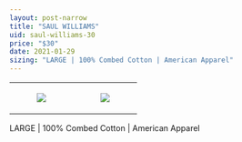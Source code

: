 ```yaml
---
layout: post-narrow
title: "SAUL WILLIAMS"
uid: saul-williams-30
price: "$30"
date: 2021-01-29
sizing: "LARGE | 100% Combed Cotton | American Apparel"
---
```




<table style="width:100%;"><tr><td style="vertical-align:top;">
      <figure class="tmblr-full" data-orig-height="2048" data-orig-width="1365" data-orig-src="https://concertshirts.netlify.app/shirts/0559/0559-01.jpg"><img src="https://64.media.tumblr.com/78fa9d94ffa902d0602c0c178bcd2280/d43cc58145333723-67/s540x810/84ba319d7714add0ca5bc41c8382503be208982c.jpg" data-orig-height="2048" data-orig-width="1365" data-orig-src="https://concertshirts.netlify.app/shirts/0559/0559-01.jpg"/></figure></td>
    <td style="vertical-align:top;">
      <figure class="tmblr-full" data-orig-height="2048" data-orig-width="1365" data-orig-src="https://concertshirts.netlify.app/shirts/0559/0559-02.jpg"><img src="https://64.media.tumblr.com/da2d265d39ddcd35ec2ba6b7160917e9/d43cc58145333723-a4/s540x810/32c32c1bf2c78a43158b91a1a84bf6ca33260aa4.jpg" data-orig-height="2048" data-orig-width="1365" data-orig-src="https://concertshirts.netlify.app/shirts/0559/0559-02.jpg"/></figure></td>
  </tr></table><p>
  LARGE | 100% Combed Cotton | American Apparel
</p>
